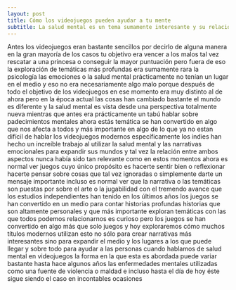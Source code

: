 ```yaml
---
layout: post
title: Cómo los videojuegos pueden ayudar a tu mente
subtitle: La salud mental es un tema sumamente interesante y su relación con los videojuegos lo es más
---
```

Antes los videojuegos eran bastante sencillos por decirlo de alguna manera en la gran mayoría de los casos tu objetivo era vencer a los malos tal vez rescatar a una princesa o conseguir la mayor puntuación pero fuera de eso la exploración de temáticas más profundas era sumamente rara la psicología las emociones o la salud mental prácticamente no tenían un lugar en el medio y eso no era necesariamente algo malo porque después de todo el objetivo de los videojuegos en ese momento era
muy distinto al de ahora pero en la época actual las cosas han cambiado bastante el mundo es diferente y la salud mental es vista desde una perspectiva totalmente nueva mientras que antes era prácticamente un tabú hablar sobre padecimientos mentales ahora estás temática se han convertido en algo que nos afecta a todos y más
importante en algo de lo que ya no estan difícil de hablar los videojuegos modernos específicamente los indies han hecho un increíble trabajo al utilizar la salud mental y las narrativas emocionales para expandir sus mundos y tal vez la relación entre ambos aspectos nunca había sido tan relevante como en estos momentos ahora es normal ver juegos cuyo único propósito es hacerte sentir bien o reflexionar hacerte pensar sobre cosas que tal vez ignoradas o simplemente darte un mensaje importante incluso es normal ver que la narrativa o las temáticas son puestas por sobre el arte o la jugabilidad con el tremendo avance que los estudios independientes han tenido en los últimos años los juegos se han convertido en un medio para contar historias profundas historias que son altamente personales y
que más importante exploran temáticas con las que todos podemos relacionarnos es curioso pero los juegos se han convertido en algo más que solo juegos y hoy exploraremos cómo muchos títulos modernos utilizan esto no sólo para crear narrativas más interesantes sino para expandir el medio y los lugares a los que puede llegar y sobre todo para ayudar a las personas cuando hablamos de salud mental en videojuegos la forma en la que esta es abordada puede variar bastante hasta hace algunos años las enfermedades mentales utilizadas como una fuente de violencia o maldad e incluso hasta el día de hoy éste sigue siendo el caso en incontables ocasiones
